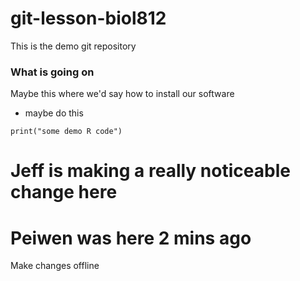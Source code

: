 # git-lesson-biol812
This is the demo git repository 
### What is going on

Maybe this where we'd say how to install our software

  * maybe do this
  
```{r}
print("some demo R code")
```

# Jeff is making a really noticeable change here
# Peiwen was here 2 mins ago
Make changes offline
